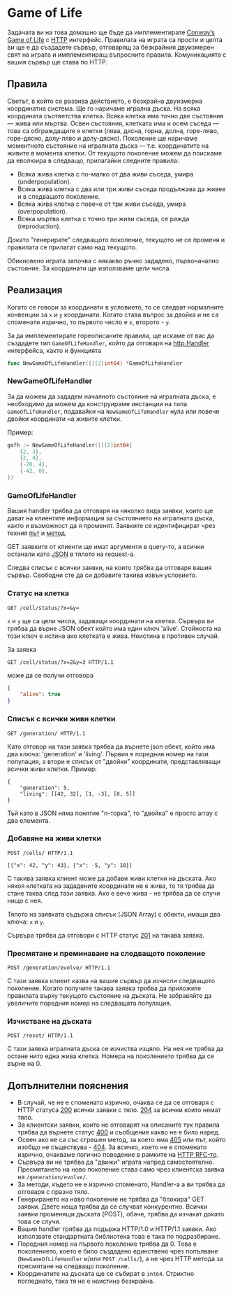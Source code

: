 # Game of Life

Задачата ви на това домашно ще бъде да имплементирате [Conway’s Game of Life](https://en.wikipedia.org/wiki/Conway's_Game_of_Life) с [HTTP](https://en.wikipedia.org/wiki/Hypertext_Transfer_Protocol) интерфейс. Правилата на играта са прости и целта ви ще е да създадете сървър, отговарящ за безкрайния двуизмерен свят на играта и имплементиращ въпросните правила. Комуникацията с вашия сървър ще става по HTTP.

## Правила

Светът, в който се развива действието, е безкрайна двуизмерна координатна система. Ще го наричаме игрална дъска. На всяка координата съответства клетка. Всяка клетка има точно две състояния — жива или мъртва. Освен състояния, клетката има и осем съседа — това са обграждащите я клетки (лява, дясна, горна, долна, горе-ляво, горе-дясно, долу-ляво и долу-дясно). Поколение ще наричаме моментното състояние на игралната дъска — т.е. координатите на живите в момента клетки. От текущото поколение можем да поискаме да еволюира в следващо, прилагайки следните правила:

* Всяка жива клетка с по-малко от два живи съседа, умира (underpopulation).
* Всяка жива клетка с два или три живи съседа продължава да живее и в следващото поколение.
* Всяка жива клетка с повече от три живи съседа, умира (overpopulation).
* Всяка мъртва клетка с точно три живи съседа, се ражда (reproduction).

Докато "генерирате" следващото поколение, текущото не се променя и правилата се прилагат само над текущото.

Обикновено играта започва с някакво ръчно зададено, първоначално състояние. За координати ще използваме цели числа.

## Реализация

Когато се говори за координати в условието, то се следват нормалните конвенции за `х` и `y` координати. Когато става въпрос за двойка и не са споменати изрично, то първото число е `x`, второто - `y`.

За да имплементирате гореописаните правила, ще искаме от вас да създадете тип `GameOfLifeHandler`, който да отговаря на [http.Handler](https://golang.org/pkg/net/http/#Handler) интерфейса, както и функцията

```go
func NewGameOfLifeHandler([][2]int64) *GameOfLifeHandler
```

### NewGameOfLifeHandler

За да можем да зададем началното състояние на игралната дъска, е необходимо да можем да конструираме инстанции на типа `GameOfLifeHandler`, подавайки на `NewGameOfLifeHandler` нула или повече двойки координати на живите клетки.

Пример:

```go
gofh := NewGameOfLifeHandler([][2]int64{
	{2, 3},
	{2, 4},
	{-20, 4},
	{-42, 0},
})
```

### GameOfLifeHandler

Вашия handler трябва да отговаря на няколко вида заявки, които ще дават на клиентите информация за състоянието на игралната дъска, както и възможност да я променят. Заявките се идентифицират чрез техния [път](https://tools.ietf.org/html/rfc3986#section-3.3) и [метод](https://tools.ietf.org/html/rfc7231#section-4).

GET заявките от клиенти ще имат аргументи в query-то, а всички останали като [JSON](https://en.wikipedia.org/wiki/JSON) в тялото на request-a.

Следва списък с всички заявки, на които трябва да отговаря вашия сървър. Свободни сте да си добавите такива извън условието.

### Статус на клетка

```
GET /cell/status/?x=&y=
```

`x` и `y` ще са цели числа, задаващи координати на клетка. Сървъра ви трябва да върне JSON обект който има един ключ 'alive'. Стойноста на този ключ е истина ако клетката е жива. Неистина в противен случай.

За заявка

```
GET /cell/status/?x=2&y=3 HTTP/1.1
```

може да се получи отговора

```json
{
	"alive": true
}
```

### Списък с всички живи клетки

```
GET /generation/ HTTP/1.1
```

Като отговор на тази заявка трябва да върнете json обект, който има два ключа: 'generation' и 'living'. Първия е поредния номер на тази популация, а втори е списък от "двойки" координати, представляващи всички живи клетки. Пример:

```
{
	"generation": 5,
	"living": [[42, 32], [1, -3], [0, 5]]
}
```

Тъй като в JSON няма понятие "n-торка", то "двойка" е просто array с два елемента.

### Добавяне на живи клетки

```
POST /cells/ HTTP/1.1

[{"x": 42, "y": 43}, {"x": -5, "y": 10}]
```

С такива заявка клиент може да добави живи клетки на дъската. Ако някоя клетката на зададените координати не е жива, то тя трябва да стане таква след тази заявка. Ако е вече жива - не трябва да се случи нищо с нея.

Тялото на заявката съдържа списък (JSON Array) с обекти, имащи два ключа: `x` и `y`.

Сървъра трябва да отговори с HTTP статус [201](https://httpstatuses.com/201) на такава заявка.

### Пресмятане и преминаване на следващото поколение

```
POST /generation/evolve/ HTTP/1.1
```

С тази заявка клиент казва на вашия сървър да изчисли следващото поколение. Когато получите такава заявка трябва да приложите правилата върху текущото състояние на дъската. Не забравяйте да увеличите поредния номер на следващата популация.

### Изчистване на дъската

```
POST /reset/ HTTP/1.1
```

С тази заявка игралната дъска се изчиства изцяло. На нея не трябва да остане нито една жива клетка. Номера на поколението трябва да се върне на 0.

## Допълнителни пояснения

* В случай, че не е споменато изрично, очаква се да се отговаря с HTTP статуса [200](https://httpstatuses.com/200) всички заявки с тяло. [204](https://httpstatuses.com/204) за всички които нямат тяло.
* За клиентски заявки, които не отговарят на описаните тук правила трябва да върнете статус [400](https://httpstatuses.com/400) и съобщение какво не е било наред.
* Освен ако не са със сгрешен метод, за което има [405](https://httpstatuses.com/405) или път, който изобщо не съществува - [404](https://httpstatuses.com/404). За всичко, което не е споменато изрично, очакваме логично поведение в рамките на [HTTP RFC-то](https://tools.ietf.org/html/rfc7230).
* Сървъра ви не трябва да "движи" играта напред самостоятелно. Пресмятането на новo поколение става само чрез клиентска заявка на `/generation/evolve/`.
* За методи, където не е изрично споменато, Handler-a а ви трябва да отговаря с празно тяло.
* Генерирането на ново поколение не трябва да "блокира" GET заявки. Двете неща трябва да се случват конкурентно. Всички заявки променящи дъската (POST), обаче, трябва да изчакат докато това се случи.
* Вашия handler трябва да подържа HTTP/1.0 и HTTP/1.1 заявки. Ако използвате стандартната библиотека това е така по подразбиране.
* Поредния номер на първото поколение трябва да 0. Това е поколението, което е било създадено единствено чрез попълване (`NewGameOfLifeHandler` и/или `POST /cells/`), а не чрез HTTP метода за пресмятане на следващо поколение.
* Координатите на дъската ще се събират в `int64`. Стриктно погледнато, така тя не е наистина безкрайна.